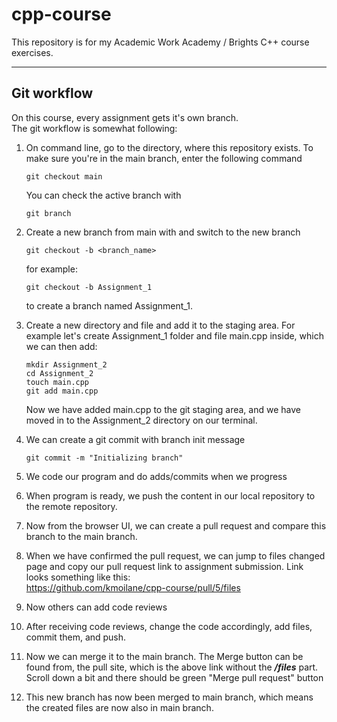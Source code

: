 # cpp-course

This repository is for my Academic Work Academy / Brights C++ course exercises.

---

## Git workflow

On this course, every assignment gets it's own branch.<br>
The git workflow is somewhat following:

1. On command line, go to the directory, where this repository exists. 
    To make sure you're in the main branch, enter the following command<br>
    ```
    git checkout main
    ```
    You can check the active branch with<br>
    ```
    git branch
    ```

2. Create a new branch from main with and switch to the new branch<br>
    ```
    git checkout -b <branch_name>
    ```
    for example:<br>
    ```
    git checkout -b Assignment_1
    ```
    to create a branch named Assignment_1.

3. Create a new directory and file and add it to the staging area. For example let's create
   Assignment_1 folder and file main.cpp inside, which we can then add:<br>
    ```
   mkdir Assignment_2
   cd Assignment_2
   touch main.cpp
   git add main.cpp
    ```
    Now we have added main.cpp to the git staging area, and we have moved in to the
    Assignment_2 directory on our terminal.

4. We can create a git commit with branch init message<br>
    ```
    git commit -m "Initializing branch"
    ```

5. We code our program and do adds/commits when we progress

6. When program is ready, we push the content in our local repository to the
   remote repository.

7. Now from the browser UI, we can create a pull request and compare this branch
   to the main branch.

8. When we have confirmed the pull request, we can jump to files changed page
   and copy our pull request link to assignment submission. Link looks something
   like this:<br>
   <https://github.com/kmoilane/cpp-course/pull/5/files>

9. Now others can add code reviews

10. After receiving code reviews, change the code accordingly, add files,
    commit them, and push.

11. Now we can merge it to the main branch. The Merge button can be found from,
    the pull site, which is the above link without the ***/files*** part.
    Scroll down a bit and there should be green "Merge pull request" button

12. This new branch has now been merged to main branch, which means the created
    files are now also in main branch.

